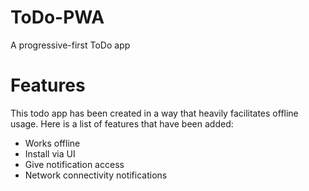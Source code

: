 # ToDo-PWA

A progressive-first ToDo app

# Features

This todo app has been created in a way that heavily facilitates offline usage. Here is a list of features that have been added:

- Works offline
- Install via UI
- Give notification access
- Network connectivity notifications
